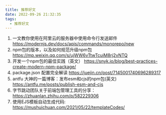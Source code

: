 ```yaml
---
title: 推荐好文
date: 2022-09-26 21:32:35
tags:
  - 推荐好文
---
```

1. 一文教你使用在阿里云的服务器中使用命令行发送邮件 https://modernjs.dev/docs/apis/commands/monorepo/new
2. npm包的版本，以及如何规范升级npm包 https://mp.weixin.qq.com/s/ujWW6vTtwTcuiM8rj2vNTQ
3. 开发一个npm包的最佳实践（英文） https://snyk.io/blog/best-practices-create-modern-npm-package/
4. package.json 配置完全解读  https://juejin.cn/post/7145001740696289317
5. antfu 大神的一篇博客：发布esm和cjs的npm包(英文) https://antfu.me/posts/publish-esm-and-cjs
6. 字节跳动团队关于前端包管理工具的分享：https://zhuanlan.zhihu.com/p/582229306
7. 使用EJS模板自动生成代码:  https://mushuichuan.com/2021/05/22/templateCodes/
<!-- more -->
